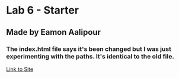 # Lab 6 - Starter

## Made by Eamon Aalipour

### The index.html file says it's been changed but I was just experimenting with the paths. It's identical to the old file.

[Link to Site](https://aalipoure34.github.io/Lab6_Starter/)
